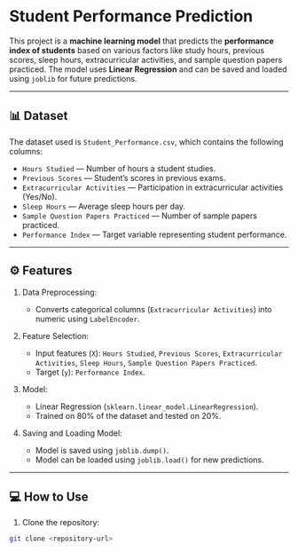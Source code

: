 # Student Performance Prediction

This project is a **machine learning model** that predicts the **performance index of students** based on various factors like study hours, previous scores, sleep hours, extracurricular activities, and sample question papers practiced. The model uses **Linear Regression** and can be saved and loaded using `joblib` for future predictions.

---

## 📊 Dataset

The dataset used is `Student_Performance.csv`, which contains the following columns:

- `Hours Studied` — Number of hours a student studies.
- `Previous Scores` — Student’s scores in previous exams.
- `Extracurricular Activities` — Participation in extracurricular activities (Yes/No).
- `Sleep Hours` — Average sleep hours per day.
- `Sample Question Papers Practiced` — Number of sample papers practiced.
- `Performance Index` — Target variable representing student performance.

---

## ⚙️ Features

1. Data Preprocessing:
   - Converts categorical columns (`Extracurricular Activities`) into numeric using `LabelEncoder`.
   
2. Feature Selection:
   - Input features (`X`): `Hours Studied`, `Previous Scores`, `Extracurricular Activities`, `Sleep Hours`, `Sample Question Papers Practiced`.
   - Target (`y`): `Performance Index`.

3. Model:
   - Linear Regression (`sklearn.linear_model.LinearRegression`).
   - Trained on 80% of the dataset and tested on 20%.

4. Saving and Loading Model:
   - Model is saved using `joblib.dump()`.
   - Model can be loaded using `joblib.load()` for new predictions.

---

## 💻 How to Use

1. Clone the repository:
```bash
git clone <repository-url>
